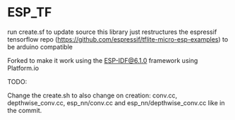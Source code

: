 # ESP_TF
run create.sf to update source this library just restructures the espressif tensorflow repo (https://github.com/espressif/tflite-micro-esp-examples) to be arduino compatible

Forked to make it work using the ESP-IDF@6.1.0 framework using Platform.io

TODO:

Change the create.sh to also change on creation: conv.cc, depthwise_conv.cc, esp_nn/conv.cc and esp_nn/depthwise_conv.cc like in the commit.
